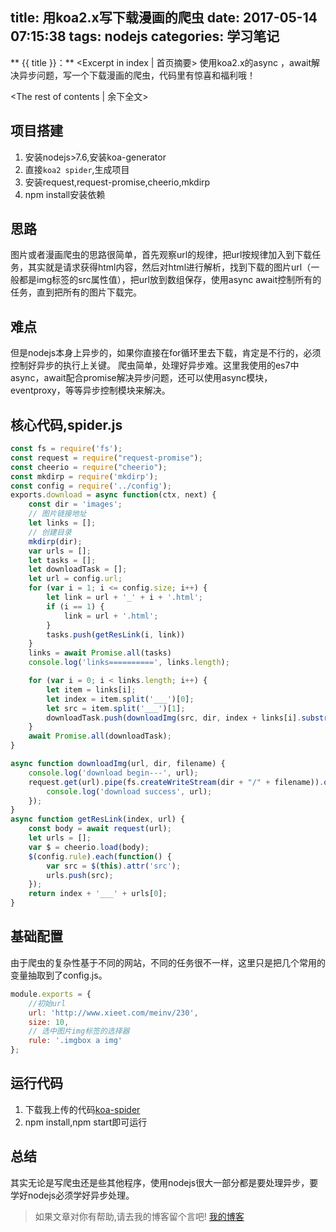 title: 用koa2.x写下载漫画的爬虫
date: 2017-05-14 07:15:38
tags: nodejs
categories: 学习笔记
---
** {{ title }}：** <Excerpt in index | 首页摘要>
使用koa2.x的async ，await解决异步问题，写一个下载漫画的爬虫，代码里有惊喜和福利哦！
<!-- more -->
<The rest of contents | 余下全文>

## 项目搭建
1. 安装nodejs>7.6,安装koa-generator
2. 直接`koa2 spider`,生成项目
3. 安装request,request-promise,cheerio,mkdirp
4. npm install安装依赖

## 思路
图片或者漫画爬虫的思路很简单，首先观察url的规律，把url按规律加入到下载任务，其实就是请求获得html内容，然后对html进行解析，找到下载的图片url（一般都是img标签的src属性值），把url放到数组保存，使用async await控制所有的任务，直到把所有的图片下载完。

## 难点
但是nodejs本身上异步的，如果你直接在for循环里去下载，肯定是不行的，必须控制好异步的执行上关键。
爬虫简单，处理好异步难。这里我使用的es7中async，await配合promise解决异步问题，还可以使用async模块，eventproxy，等等异步控制模块来解决。

## 核心代码,spider.js
```js
const fs = require('fs');
const request = require("request-promise");
const cheerio = require("cheerio");
const mkdirp = require('mkdirp');
const config = require('../config');
exports.download = async function(ctx, next) {
    const dir = 'images';
    // 图片链接地址
    let links = [];
    // 创建目录
    mkdirp(dir);
    var urls = [];
    let tasks = [];
    let downloadTask = [];
    let url = config.url;
    for (var i = 1; i <= config.size; i++) {
        let link = url + '_' + i + '.html';
        if (i == 1) {
            link = url + '.html';
        }
        tasks.push(getResLink(i, link))
    }
    links = await Promise.all(tasks)
    console.log('links==========', links.length);

    for (var i = 0; i < links.length; i++) {
        let item = links[i];
        let index = item.split('___')[0];
        let src = item.split('___')[1];
        downloadTask.push(downloadImg(src, dir, index + links[i].substr(-4, 4)));
    }
    await Promise.all(downloadTask);
}

async function downloadImg(url, dir, filename) {
    console.log('download begin---', url);
    request.get(url).pipe(fs.createWriteStream(dir + "/" + filename)).on('close', function() {
        console.log('download success', url);
    });
}
async function getResLink(index, url) {
    const body = await request(url);
    let urls = [];
    var $ = cheerio.load(body);
    $(config.rule).each(function() {
        var src = $(this).attr('src');
        urls.push(src);
    });
    return index + '___' + urls[0];
}
```
## 基础配置
由于爬虫的复杂性基于不同的网站，不同的任务很不一样，这里只是把几个常用的变量抽取到了config.js。
```js
module.exports = {
    //初始url
    url: 'http://www.xieet.com/meinv/230',
    size: 10,
    // 选中图片img标签的选择器
    rule: '.imgbox a img'
};
```

## 运行代码
1. 下载我上传的代码[koa-spider](https://github.com/maochunguang/koa-spider)
2. npm install,npm start即可运行

## 总结
其实无论是写爬虫还是些其他程序，使用nodejs很大一部分都是要处理异步，要学好nodejs必须学好异步处理。


> 如果文章对你有帮助,请去我的博客留个言吧! [我的博客][1]

[1]: http://geeksblog.cc
